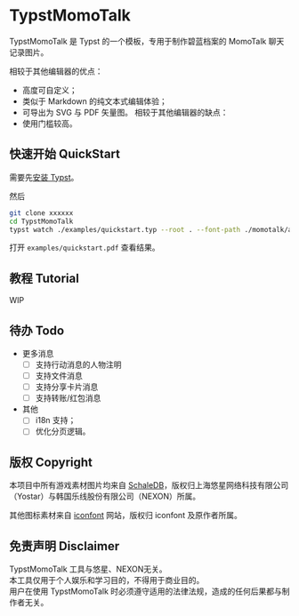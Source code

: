 # TypstMomoTalk
TypstMomoTalk 是 Typst 的一个模板，专用于制作碧蓝档案的 MomoTalk 聊天记录图片。

相较于其他编辑器的优点：
* 高度可自定义；
* 类似于 Markdown 的纯文本式编辑体验；
* 可导出为 SVG 与 PDF 矢量图。
相较于其他编辑器的缺点：
* 使用门槛较高。


## 快速开始 QuickStart
需要先[安装 Typst](https://github.com/typst/typst?tab=readme-ov-file#installation)。

然后
```bash
git clone xxxxxx
cd TypstMomoTalk
typst watch ./examples/quickstart.typ --root . --font-path ./momotalk/assets/
```
打开 `examples/quickstart.pdf` 查看结果。

## 教程 Tutorial
WIP

## 待办 Todo
- 更多消息
    - [ ] 支持行动消息的人物注明
    - [ ] 支持文件消息
    - [ ] 支持分享卡片消息
    - [ ] 支持转账/红包消息
- 其他
    - [ ] i18n 支持；
    - [ ] 优化分页逻辑。

## 版权 Copyright
本项目中所有游戏素材图片均来自 [SchaleDB](https://schale.gg/)，版权归上海悠星网络科技有限公司（Yostar）与韩国乐线股份有限公司（NEXON）所属。  

其他图标素材来自 [iconfont](https://www.iconfont.cn/) 网站，版权归 iconfont 及原作者所属。

## 免责声明 Disclaimer
TypstMomoTalk 工具与悠星、NEXON无关。  
本工具仅用于个人娱乐和学习目的，不得用于商业目的。  
用户在使用 TypstMomoTalk 时必须遵守适用的法律法规，造成的任何后果都与制作者无关。